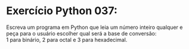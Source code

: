 # Exercício Python 037: 
Escreva um programa em Python que leia um número inteiro qualquer e peça para o usuário escolher qual será a base de conversão:  
1 para binário, 2 para octal e 3 para hexadecimal.
